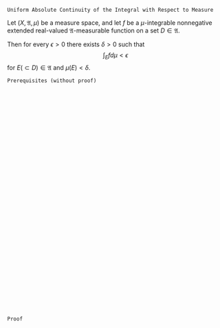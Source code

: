 ```
Uniform Absolute Continuity of the Integral with Respect to Measure
```
Let $(X, \mathfrak{A}, \mu)$ be a measure space, and
let $f$ be a $\mu$-integrable nonnegative extended real-valued $\mathfrak{A}$-measurable function on a set $D\in\mathfrak{A}$.

Then for every $\epsilon>0$ there exists $\delta>0$ such that
$$
\int_E f d\mu < \epsilon
$$
for $E(\subset D)\in\mathfrak{A}$ and $\mu(E)<\delta$.

```
Prerequisites (without proof)
```

<br>
<br>
<br>
<br>
<br>
<br>
<br>
<br>
<br>
<br>
<br>
<br>
<br>
<br>
<br>
<br>
<br>
<br>
<br>
<br>
<br>
<br>
<br>
<br>
<br>
<br>
<br>
<br>
<br>
<br>


```
Proof
```
